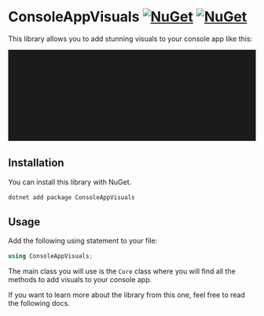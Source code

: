 # ConsoleAppVisuals [![NuGet](https://img.shields.io/nuget/v/ConsoleAppVisuals.svg?label=NuGet)](https://www.nuget.org/packages/ConsoleAppVisuals/) [![NuGet](https://img.shields.io/nuget/dt/ConsoleAppVisuals.svg)](https://www.nuget.org/packages/ConsoleAppVisuals/)

This library allows you to add stunning visuals to your console app like this:

![title](images/demo_code.gif)

## Installation

You can install this library with NuGet.

```bash
dotnet add package ConsoleAppVisuals
```

## Usage
Add the following using statement to your file:

```csharp
using ConsoleAppVisuals;
```

The main class you will use is the `Core` class where you will find all the methods to add visuals to your console app. 

If you want to learn more about the library from this one, feel free to read the following docs.